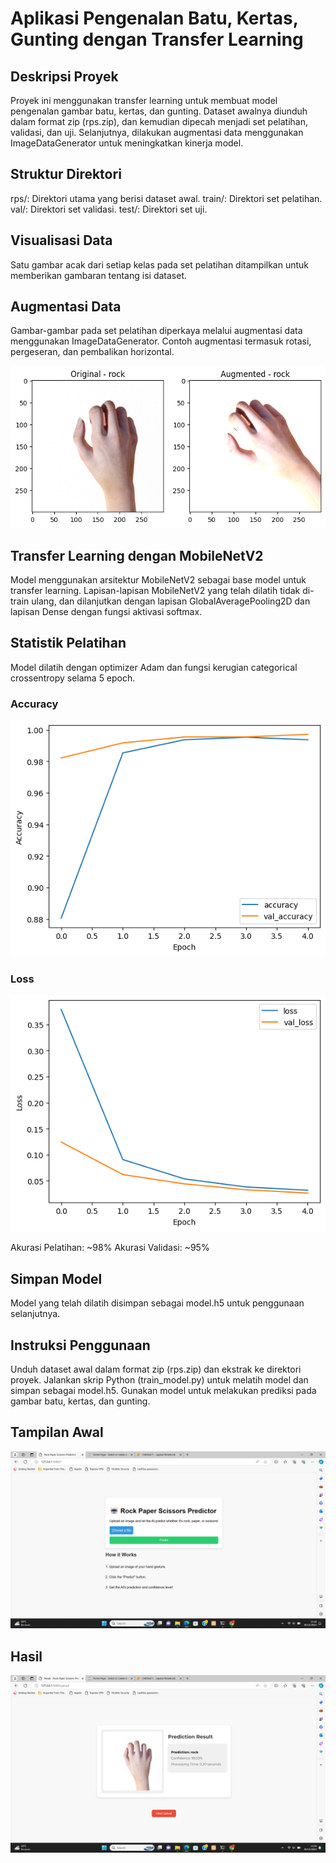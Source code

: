 # Aplikasi Pengenalan Batu, Kertas, Gunting dengan Transfer Learning
## Deskripsi Proyek
Proyek ini menggunakan transfer learning untuk membuat model pengenalan gambar batu, kertas, dan gunting. Dataset awalnya diunduh dalam format zip (rps.zip), dan kemudian dipecah menjadi set pelatihan, validasi, dan uji. Selanjutnya, dilakukan augmentasi data menggunakan ImageDataGenerator untuk meningkatkan kinerja model.

## Struktur Direktori
rps/: Direktori utama yang berisi dataset awal.
train/: Direktori set pelatihan.
val/: Direktori set validasi.
test/: Direktori set uji.
## Visualisasi Data
Satu gambar acak dari setiap kelas pada set pelatihan ditampilkan untuk memberikan gambaran tentang isi dataset.




## Augmentasi Data
Gambar-gambar pada set pelatihan diperkaya melalui augmentasi data menggunakan ImageDataGenerator. Contoh augmentasi termasuk rotasi, pergeseran, dan pembalikan horizontal.

![](https://github.com/fharaelvina/classify_Image/blob/main/augmented.png)

## Transfer Learning dengan MobileNetV2
Model menggunakan arsitektur MobileNetV2 sebagai base model untuk transfer learning. Lapisan-lapisan MobileNetV2 yang telah dilatih tidak di-train ulang, dan dilanjutkan dengan lapisan GlobalAveragePooling2D dan lapisan Dense dengan fungsi aktivasi softmax.

## Statistik Pelatihan
Model dilatih dengan optimizer Adam dan fungsi kerugian categorical crossentropy selama 5 epoch.

### Accuracy
![](https://github.com/fharaelvina/classify_Image/blob/main/accuracy.png)

### Loss
![](https://github.com/fharaelvina/classify_Image/blob/main/loss.png)

Akurasi Pelatihan: ~98%
Akurasi Validasi: ~95%
## Simpan Model
Model yang telah dilatih disimpan sebagai model.h5 untuk penggunaan selanjutnya.

## Instruksi Penggunaan
Unduh dataset awal dalam format zip (rps.zip) dan ekstrak ke direktori proyek.
Jalankan skrip Python (train_model.py) untuk melatih model dan simpan sebagai model.h5.
Gunakan model untuk melakukan prediksi pada gambar batu, kertas, dan gunting.

## Tampilan Awal
![](https://github.com/fharaelvina/classify_Image/blob/main/tampilan%20awal.png)

## Hasil
![](https://github.com/fharaelvina/classify_Image/blob/main/hasil.png)
